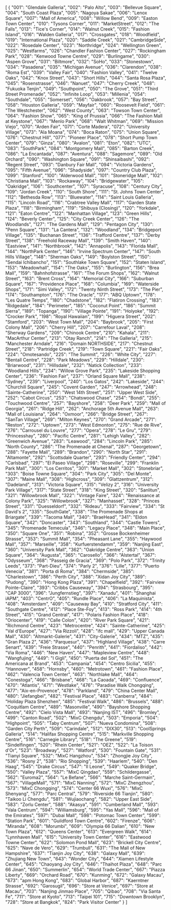 [
  {
    "001": "Glendale Galleria", 
    "002": "Palo Alto", 
    "003": "Bellevue Square", 
    "004": "South Coast Plaza", 
    "005": "Nagoya Sakae", 
    "006": "Lenox Square", 
    "007": "Mall of America", 
    "008": "Willow Bend", 
    "009": "Easton Town Center", 
    "010": "Tysons Corner", 
    "011": "MarketStreet", 
    "012": "The Falls", 
    "013": "Tice's Corner", 
    "014": "Walnut Creek", 
    "015": "Fashion Island", 
    "016": "Walden Galleria", 
    "017": "Crossgates", 
    "018": "Woodfield", 
    "019": "International Plaza", 
    "020": "Saddle Creek", 
    "021": "CambridgeSide", 
    "022": "Rosedale Center", 
    "023": "Northridge", 
    "024": "Wellington Green", 
    "025": "Westfarms", 
    "026": "Chandler Fashion Center", 
    "027": "Rockingham Park", 
    "028": "Kenwood Towne Centre", 
    "029": "Burlingame", 
    "030": "Aspen Grove", 
    "031": "Biltmore", 
    "032": "SoHo", 
    "033": "Stonestown", 
    "034": "Pasadena", 
    "035": "Michigan Avenue", 
    "036": "Clarendon", 
    "038": "Roma Est", 
    "039": "Valley Fair", 
    "040": "Fashion Valley", 
    "041": "Twelve Oaks", 
    "042": "Knox Street", 
    "043": "Short Hills", 
    "044": "Santa Rosa Plaza", 
    "045": "Rosenstrasse", 
    "046": "Nanuet", 
    "047": "Cherry Creek", 
    "048": "Fukuoka Tenjin", 
    "049": "Southpoint", 
    "050": "The Grove", 
    "051": "Third Street Promenade", 
    "052": "Infinite Loop", 
    "053": "Millenia", 
    "054": "Southdale", 
    "055": "Somerset", 
    "056": "Oakbrook", 
    "057": "Bay Street", 
    "058": "Houston Galleria", 
    "059": "Mayfair", 
    "060": "Roosevelt Field", 
    "061": "The Westchester", 
    "062": "West County", 
    "063": "Towson Town Center", 
    "064": "Fashion Show", 
    "065": "King of Prussia", 
    "066": "The Fashion Mall at Keystone", 
    "067": "Menlo Park", 
    "068": "Walt Whitman", 
    "069": "Mission Viejo", 
    "070": "Arden Fair", 
    "071": "Corte Madera", 
    "072": "University Village", 
    "073": "Ala Moana", 
    "074": "Boca Raton", 
    "075": "Union Square", 
    "076": "Chestnut Hill", 
    "077": "Pioneer Place", 
    "078": "Short Pump Town Center", 
    "079": "Ginza", 
    "080": "Avalon", 
    "081": "Eton", 
    "082": "UTC", 
    "083": "SouthPark", 
    "084": "Montgomery Mall", 
    "085": "Barton Creek", 
    "086": "La Encantada", 
    "087": "Aventura", 
    "088": "Sagemore", 
    "089": "Old Orchard", 
    "090": "Washington Square", 
    "091": "Shinsaibashi", 
    "092": "Regent Street", 
    "093": "Danbury Fair Mall", 
    "094": "Victoria Gardens", 
    "095": "Fifth Avenue", 
    "096": "Shadyside", 
    "097": "Country Club Plaza", 
    "099": "Stanford",
    "100": "Alderwood Mall", 
    "101": "Stoneridge Mall", 
    "102": "Christiana Mall", 
    "103": "Rockaway", 
    "104": "Bridgewater", 
    "105": "Oakridge", 
    "106": "Southcenter", 
    "107": "Syracuse", 
    "108": "Century City", 
    "109": "Jordan Creek", 
    "110": "South Shore", 
    "111": "St. Johns Town Center", 
    "112": "Bethesda Row", 
    "113": "Bluewater", 
    "114": "Saint Louis Galleria", 
    "115": "Lincoln Road", 
    "116": "Crabtree Valley Mall", 
    "117": "Garden State Plaza", 
    "118": "Birmingham", 
    "119": "Shibuya (Closing)", 
    "120": "Yorkdale", 
    "121": "Eaton Centre", 
    "122": "Manhattan Village", 
    "123": "Green Hills", 
    "124": "Beverly Center", 
    "125": "City Creek Center", 
    "126": "The Woodlands", 
    "127": "The Gardens Mall", 
    "129": "Pentagon City", 
    "130": "Penn Square", 
    "131": "La Cantera", 
    "132": "Woodland", 
    "134": "Bridgeport Village", 
    "135": "Buchanan Street", 
    "136": "Trafford Centre", 
    "137": "Derby Street", 
    "138": "Freehold Raceway Mall", 
    "139": "Smith Haven", 
    "140": "Eastview", 
    "141": "Northbrook", 
    "142": "Annapolis", 
    "143": "Florida Mall", 
    "144": "NorthPark Center", 
    "146": "Irvine Spectrum Center", 
    "147": "South Hills Village", 
    "148": "Sherman Oaks", 
    "149": "Boylston Street", 
    "150": "Sendai Ichibancho", 
    "151": "Southlake Town Square", 
    "152": "Staten Island", 
    "153": "Meadowhall", 
    "154": "The Oaks", 
    "155": "Burlington", 
    "156": "Brea Mall", 
    "159": "Bahnhofstrasse", 
    "161": "The Forum Shops", 
    "162": "Walnut Street", 
    "163": "Brent Cross", 
    "164": "Memorial City", 
    "166": "Suburban Square", 
    "167": "Providence Place", 
    "168": "Columbia", 
    "169": "Waterside Shops", 
    "171": "Simi Valley", 
    "172": "Twenty Ninth Street", 
    "173": "The Pier", 
    "174": "Southampton", 
    "176": "The Oracle", 
    "177": "ABQ Uptown", 
    "178": "Les Quatre Temps", 
    "180": "Chadstone", 
    "182": "Flatiron Crossing", 
    "183": "Ridgedale", 
    "184": "Perimeter", 
    "185": "Coconut Point", 
    "186": "Summit Sierra", 
    "189": "Topanga", 
    "190": "Village Pointe", 
    "191": "Holyoke", 
    "192": "Crocker Park", 
    "198": "Royal Hawaiian", 
    "199": "Higuera Street", 
    "202": "Stamford", 
    "203": "West Town Mall", 
    "204": "Baybrook", 
    "205": "First Colony Mall", 
    "206": "Cherry Hill", 
    "207": "Carrefour Laval", 
    "208": "Sherway Gardens", 
    "209": "Chinook Centre", 
    "210": "Kahala", 
    "211": "MacArthur Center", 
    "213": "Otay Ranch", 
    "214": "The Galleria", 
    "215": "Manchester Arndale", 
    "216": "Domain NORTHSIDE", 
    "217": "Chestnut Street", 
    "218": "Partridge Creek", 
    "219": "Town Square", 
    "221": "Fair Oaks", 
    "224": "Omotesando", 
    "225": "The Summit", 
    "226": "White City", 
    "227": "Bentall Centre", 
    "228": "Park Meadows", 
    "229": "Hilldale", 
    "230": "Briarwood", 
    "231": "Hillsdale", 
    "232": "Natick Collection", 
    "233": "Woodland Hills", 
    "234": "Willow Grove Park", 
    "235": "Lakeside Shopping Center", 
    "236": "Fashion Fair", 
    "237": "Orland Square Mall", 
    "238": "Sydney", 
    "239": "Liverpool", 
    "240": "Los Gatos", 
    "242": "Lakeside", 
    "244": "Churchill Square", 
    "245": "Covent Garden", 
    "247": "Arrowhead", 
    "248": "Sainte-Catherine", 
    "250": "West 14th Street", 
    "251": "Upper West Side", 
    "252": "Cabot Circus", 
    "253": "Chatswood Chase", 
    "254": "Bondi", 
    "255": "Touchwood Centre", 
    "257": "Bayshore", 
    "258": "Deer Park", 
    "259": "Mall of Georgia", 
    "261": "Ridge Hill", 
    "262": "Anchorage 5th Avenue Mall", 
    "263": "Mall of Louisiana", 
    "264": "Oxmoor", 
    "266": "Bridge Street", 
    "267": "SanTan Village", 
    "269": "Milton Keynes", 
    "270": "Grand Arcade", 
    "271": "Reston", 
    "272": "Uptown", 
    "273": "West Edmonton", 
    "275": "Rue de Rive", 
    "276": "Carrousel du Louvre", 
    "277": "Opera", 
    "278": "Le Gru", 
    "279": "Princesshay", 
    "280": "Pacific Centre", 
    "281": "Lehigh Valley", 
    "282": "Greenwich Avenue", 
    "283": "Leawood", 
    "284": "Lincoln Park", 
    "285": "North County", 
    "286": "The Promenade at Chenal", 
    "287": "Georgetown", 
    "288": "Fayette Mall", 
    "289": "Brandon", 
    "290": "North Star", 
    "291": "Altamonte", 
    "292": "Scottsdale Quarter", 
    "293": "Friendly Center", 
    "294": "Carlsbad", 
    "297": "El Paseo Village", 
    "298": "Roseville", 
    "299": "Franklin Park Mall", 
    "300": "Los Cerritos", 
    "301": "Market Mall", 
    "302": "Stonebriar", 
    "303": "Boise Towne Square", 
    "304": "Park City", 
    "305": "Del Monte", 
    "307": "Maine Mall", 
    "308": "Highcross", 
    "309": "Glattzentrum", 
    "312": "Dadeland", 
    "313": "Victoria Square", 
    "315": "Velizy 2", 
    "316": "University Park Village", 
    "317": "State Street", 
    "318": "King Street", 
    "320": "Sanlitun", 
    "321": "Willowbrook Mall", 
    "322": "Vintage Faire", 
    "324": "Renaissance at Colony Park", 
    "325": "Willowbrook", 
    "327": "Manhasset", 
    "328": "Princes Street", 
    "331": "Duesseldorf", 
    "332": "Rideau", 
    "333": "Fairview", 
    "334": "St David's 2", 
    "335": "SouthGate", 
    "338": "The Promenade Shops at Briargate", 
    "339": "Tacoma Mall", 
    "340": "BraeHead", 
    "341": "Eldon Square", 
    "342": "Doncaster", 
    "343": "Southland", 
    "344": "Castle Towers", 
    "345": "Promenade Temecula", 
    "346": "Legacy Place", 
    "348": "Main Place", 
    "350": "Square One", 
    "351": "Robina", 
    "352": "Grosse Bockenheimer Strasse", 
    "353": "Summit Mall", 
    "354": "Pheasant Lane", 
    "355": "Haywood Mall", 
    "357": "Marseille", 
    "358": "Kurfuerstendamm", 
    "359": "Nanjing East", 
    "360": "University Park Mall", 
    "362": "Oakridge Centre", 
    "363": "Union Square", 
    "364": "Augusta", 
    "365": "Carosello", 
    "366": "Alstertal", 
    "367": "Odysseum", 
    "368": "Passeig de Gracia", 
    "369": "Polo Park", 
    "372": "Trinity Leeds", 
    "373": "Part-Dieu", 
    "374": "Parly 2", 
    "376": "Lille", 
    "377": "Puerto Venecia", 
    "381": "Porta di Roma", 
    "384": "Chermside", 
    "385": "Charlestown", 
    "386": "Perth City", 
    "388": "Xidan Joy City", 
    "389": "Pudong", 
    "390": "Hong Kong Plaza", 
    "391": "Chapelfield", 
    "392": "Fairview Pointe-Claire", 
    "393": "Cribbs Causeway", 
    "394": "Strasbourg", 
    "395": "CAP 3000", 
    "396": "Jungfernstieg", 
    "397": "Xanadu", 
    "401": "Shanghai iAPM", 
    "403": "CentrO", 
    "405": "Rundle Place", 
    "406": "La Maquinista", 
    "408": "Amsterdam", 
    "409": "Causeway Bay", 
    "410": "Stratford City", 
    "411": "Southgate Centre", 
    "412": "Place Ste-Foy", 
    "413": "Ross Park", 
    "414": "4th Street", 
    "415": "Grand Central", 
    "417": "Polaris Fashion Place", 
    "418": "Oriocenter", 
    "419": "Calle Colon", 
    "420": "River Park Square", 
    "421": "Richmond Centre", 
    "423": "Metrocentre", 
    "424": "Sainte-Catherine", 
    "425": "Val d'Europe", 
    "427": "Via Rizzoli", 
    "428": "ifc mall", 
    "429": "Upper Canada Mall", 
    "430": "Altmarkt-Galerie", 
    "431": "City-Galerie", 
    "434": "MTZ", 
    "435": "Gran Plaza 2", 
    "436": "Parquesur", 
    "437": "Highland Village", 
    "438": "Carre Senart", 
    "439": "Freie Strasse", 
    "440": "Penrith", 
    "441": "Fiordaliso", 
    "442": "Via Roma", 
    "446": "New Haven", 
    "447": "Mapleview Centre", 
    "448": "Wangfujing", 
    "449": "I Gigli", 
    "450": "Puerta del Sol", 
    "451": "The Americana at Brand", 
    "453": "Campania", 
    "454": "Centro Sicilia", 
    "455": "Hannover", 
    "458": "Hornsby", 
    "460": "Metrotown", 
    "461": "Fashion Place", 
    "462": "Valencia Town Center", 
    "463": "Northlake Mall", 
    "464": "Conestoga", 
    "466": "Brisbane", 
    "468": "La Caoada", 
    "469": "Confluence", 
    "470": "Atlantis", 
    "471": "Westlake", 
    "476": "Paradise Walk Chongqing", 
    "477": "Aix-en-Provence", 
    "478": "Parkland", 
    "479": "China Center Mall", 
    "480": "Jiefangbei", 
    "482": "Festival Place", 
    "483": "Canberra", 
    "484": "Holiday Plaza Shenzhen", 
    "485": "Festival Walk", 
    "486": "Brussels", 
    "488": "Coquitlam Centre", 
    "489": "Masonville", 
    "490": "Bayshore Shopping Centre", 
    "492": "Cielo Vista Mall", 
    "493": "Nanjing IST", 
    "496": "Bromley", 
    "499": "Canton Road", 
    "502": "MixC Chengdu", 
    "503": "Emporia", 
    "504": "Highpoint", 
    "505": "Taby Centrum", 
    "507": "Nueva Condomina", 
    "508": "Garden City Perth", 
    "509": "Carindale", 
    "512": "DIX30", 
    "513": "CoolSprings Galleria", 
    "514": "Halifax Shopping Centre", 
    "515": "Markville Shopping Centre", 
    "516": "Carnegie Library",
    "518": "The Greene", 
    "519": "Sindelfingen", 
    "520": "Rhein Center", 
    "521": "OEZ", 
    "522": "La Toison d'Or", 
    "523": "Broadway", 
    "527": "Watford", 
    "530": "Fountain Gate", 
    "531": "Tianyi Square",
    "532": "MixC Hangzhou", 
    "534": "Zhongjie Joy City", 
    "536": "Rosny 2", 
    "538": "Rio Shopping", 
    "539": "Haarlem", 
    "540": "Den Haag", 
    "545": "Drake Circus", 
    "547": "Il Leone", 
    "549": "Quaker Bridge", 
    "550": "Valley Plaza", 
    "557": "MixC Qingdao", 
    "559": "Schildergasse",
    "562": "Euroma2", 
    "564": "Le Befane", 
    "566": "Marche Saint-Germain", 
    "567": "VillageMall",
    "571": "MixC Nanning", 
    "572": "MixC Zhengzhou", 
    "573": "MixC Chongqing", 
    "574": "Center 66 Wuxi", 
    "576": "MixC Shenyang", 
    "577": "Parc Central", 
    "579": "Riverside 66 Tianjin", 
    "580": "Taikoo Li Chengdu", 
    "581": "Wujiaochang", 
    "582": "Upper East Side", 
    "583": "Zorlu Center", 
    "588": "Akasya", 
    "591": "Cumberland Mall", 
    "593": "Vala Centrum", 
    "594": "Williamsburg", 
    "595": "Yas Mall", 
    "596": "Mall of the Emirates", 
    "597": "Dubai Mall",
    "598": "Potomac Town Center", 
    "599": "Station Park", 
    "601": "Guildford Town Centre", 
    "602": "Firenze", 
    "606": "Miranda", 
    "608": "Morumbi", 
    "609": "Olympia 66 Dalian", 
    "610": "New Town Plaza", 
    "612": "Queens Center", 
    "613": "Evergreen Walk", 
    "614": "Lynnhaven Mall", 
    "615": "University Town Center", 
    "616": "Eastwood Towne Center", 
    "622": "Solomon Pond Mall", 
    "623": "Brickell City Centre",
    "625": "Nave de Vero", 
    "629": "Trumbull", 
    "631": "The Mall of New Hampshire", 
    "637": "Tianjin Joy City", 
    "638": "Galaxy Mall", 
    "639": "Zhujiang New Town", 
    "643": "Wonder City", 
    "644": "Xiamen Lifestyle Center", 
    "645": "Chaoyang Joy City", 
    "646": "Thaihot Plaza", 
    "648": "Parc 66 Jinan", 
    "650": "Summerlin", 
    "654": "World Trade Center", 
    "667": "Piazza Liberty",
    "669": "Orchard Road",
    "670": "Kunming", 
    "672": "Galaxy Macau", 
    "673": "apm Hong Kong", 
    "683": "Global Harbor", 
    "687": "Kaerntner Strasse",
    "692": "Garosugil",
    "696": "Store at Venice",
    "697": "Store at Macau",
    "703": "Nanjing Jinmao Place",
    "705": "Qibao", 
    "708": "Via Santa Fe",
    "711": "Store at Kyoto",
    "713": "Taipei 101",
    "715": "Downtown Brooklyn",
    "728": "Store at Bangkok",
    "824": "Park Visitor Center"
  }
]